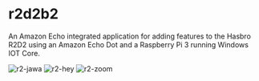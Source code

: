 # r2d2b2
An Amazon Echo integrated application for adding features to the Hasbro R2D2 using an Amazon Echo Dot and a Raspberry Pi 3 running Windows IOT Core.

![r2-jawa](https://user-images.githubusercontent.com/20197872/62156510-c637d400-b2d0-11e9-85e8-8760949fe10c.gif)
![r2-hey](https://user-images.githubusercontent.com/20197872/62156202-21b59200-b2d0-11e9-8be4-4ed389b01ef8.gif)
![r2-zoom](https://user-images.githubusercontent.com/20197872/62155936-a48a1d00-b2cf-11e9-8fee-57c5c4db1d10.gif)
